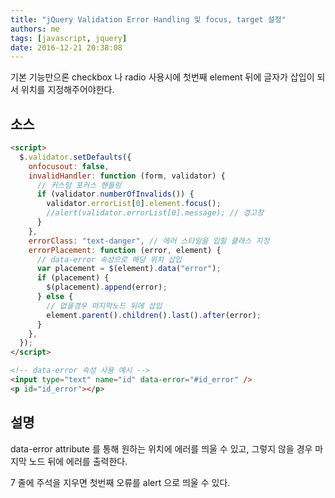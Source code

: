 ```yaml
---
title: "jQuery Validation Error Handling 및 focus, target 설정"
authors: me
tags: [javascript, jquery]
date: 2016-12-21 20:38:08
---
```


기본 기능만으론 checkbox 나 radio 사용시에 첫번째 element 뒤에 글자가 삽입이 되서 위치를 지정해주어야한다.

## 소스

```html
<script>
  $.validator.setDefaults({
    onfocusout: false,
    invalidHandler: function (form, validator) {
      // 커스텀 포커스 핸들링
      if (validator.numberOfInvalids()) {
        validator.errorList[0].element.focus();
        //alert(validator.errorList[0].message); // 경고창
      }
    },
    errorClass: "text-danger", // 에러 스타일을 입힐 클래스 지정
    errorPlacement: function (error, element) {
      // data-error 속성으로 해당 위치 삽입
      var placement = $(element).data("error");
      if (placement) {
        $(placement).append(error);
      } else {
        // 없을경우 마지막노드 뒤에 삽입
        element.parent().children().last().after(error);
      }
    },
  });
</script>

<!-- data-error 속성 사용 예시 -->
<input type="text" name="id" data-error="#id_error" />
<p id="id_error"></p>
```

## 설명

data-error attribute 를 통해 원하는 위치에 에러를 띄울 수 있고,
그렇지 않을 경우 마지막 노드 뒤에 에러를 출력한다.

7 줄에 주석을 지우면 첫번째 오류를 alert 으로 띄울 수 있다.
